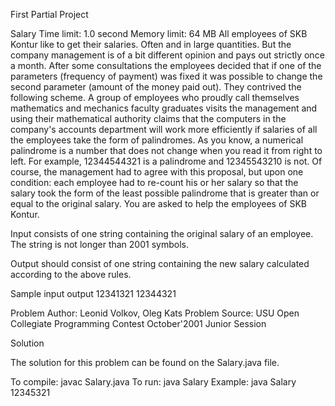 First Partial Project

Salary
Time limit: 1.0 second
Memory limit: 64 MB
All employees of SKB Kontur like to get their salaries. Often and in large quantities. But the company management is of a bit different opinion and pays out strictly once a month. After some consultations the employees decided that if one of the parameters (frequency of payment) was fixed it was possible to change the second parameter (amount of the money paid out). They contrived the following scheme. A group of employees who proudly call themselves mathematics and mechanics faculty graduates visits the management and using their mathematical authority claims that the computers in the company's accounts department will work more efficiently if salaries of all the employees take the form of palindromes. As you know, a numerical palindrome is a number that does not change when you read it from right to left. For example, 12344544321 is a palindrome and 12345543210 is not. Of course, the management had to agree with this proposal, but upon one condition: each employee had to re-count his or her salary so that the salary took the form of the least possible palindrome that is greater than or equal to the original salary. You are asked to help the employees of SKB Kontur.

Input
consists of one string containing the original salary of an employee. The string is not longer than 2001 symbols.

Output
should consist of one string containing the new salary calculated according to the above rules.

Sample
input	output
12341321 12344321

Problem Author: Leonid Volkov, Oleg Kats
Problem Source: USU Open Collegiate Programming Contest October'2001 Junior Session

Solution

The solution for this problem can be found on the Salary.java file.

To compile: javac Salary.java
To run: java Salary <String of numbers>
  Example: java Salary 12345321
